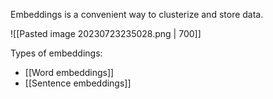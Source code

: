 Embeddings is a convenient way to clusterize and store data.

![[Pasted image 20230723235028.png | 700]]

Types of embeddings:
- [[Word embeddings]]
- [[Sentence embeddings]]